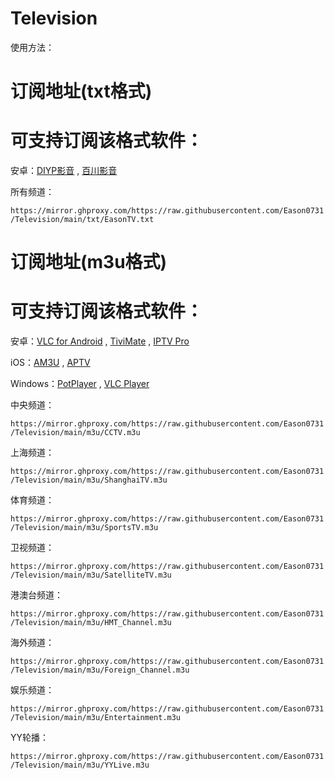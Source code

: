 # Television
使用方法：


# 订阅地址(txt格式)
# 可支持订阅该格式软件：
安卓：<a href="https://www.123pan.com/s/PMXuVv-fU74H.html" base target="_blank" title="可安装在基于安卓系统的智能电视TV端">DIYP影音</a> , <a href="https://www.123pan.com/s/PMXuVv-9U74H.html" base target="_blank" title="可安装在基于安卓系统的智能电视TV端">百川影音</a>

所有频道：
<p dir="auto"><code>https://mirror.ghproxy.com/https://raw.githubusercontent.com/Eason0731/Television/main/txt/EasonTV.txt</code></p>

# 订阅地址(m3u格式)
# 可支持订阅该格式软件：
安卓：<a href="https://www.videolan.org/vlc/download-android.html" target="_blank">VLC for Android</a> , <a href="https://www.123pan.com/s/PMXuVv-fG74H.html" target="_blank" title="可安装在基于安卓系统的智能电视TV端">TiviMate</a>
 , <a href="https://www.123pan.com/s/PMXuVv-VX74H.html" target="_blank">IPTV Pro</a>

iOS：<a href="https://apps.apple.com/cn/app/am3u/id6443454388?platform=iphone" target="_blank">AM3U</a> , <a href="https://apps.apple.com/cn/app/aptv/id1630403500?platform=iphone" target="_blank">APTV</a>

Windows：<a href="https://potplayer.daum.net/" target="_blank">PotPlayer</a> , <a href="https://www.videolan.org/vlc/index.zh_CN.html" target="_blank">VLC Player</a>

中央频道：
<p dir="auto"><code>https://mirror.ghproxy.com/https://raw.githubusercontent.com/Eason0731/Television/main/m3u/CCTV.m3u</code></p>

上海频道：
<p dir="auto"><code>https://mirror.ghproxy.com/https://raw.githubusercontent.com/Eason0731/Television/main/m3u/ShanghaiTV.m3u</code></p>

体育频道：
<p dir="auto"><code>https://mirror.ghproxy.com/https://raw.githubusercontent.com/Eason0731/Television/main/m3u/SportsTV.m3u</code></p>

卫视频道：
<p dir="auto"><code>https://mirror.ghproxy.com/https://raw.githubusercontent.com/Eason0731/Television/main/m3u/SatelliteTV.m3u</code></p>

港澳台频道：
<p dir="auto"><code>https://mirror.ghproxy.com/https://raw.githubusercontent.com/Eason0731/Television/main/m3u/HMT_Channel.m3u</code></p>

海外频道：
<p dir="auto"><code>https://mirror.ghproxy.com/https://raw.githubusercontent.com/Eason0731/Television/main/m3u/Foreign_Channel.m3u</code></p>

娱乐频道：
<p dir="auto"><code>https://mirror.ghproxy.com/https://raw.githubusercontent.com/Eason0731/Television/main/m3u/Entertainment.m3u</code></p>

YY轮播：
<p dir="auto"><code>https://mirror.ghproxy.com/https://raw.githubusercontent.com/Eason0731/Television/main/m3u/YYLive.m3u</code></p>
